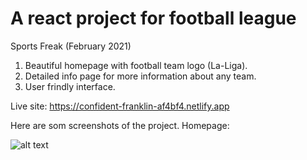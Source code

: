 # A react project for football league

Sports Freak (February 2021)
1. Beautiful homepage with football team logo (La-Liga).
2. Detailed info page for more information about any team.
3. User frindly interface.


Live site: https://confident-franklin-af4bf4.netlify.app

Here are som screenshots of the project.
Homepage:

  ![alt text](https://drive.google.com/drive/u/3/folders/1LBwkuXv_DW1O-VxN50LXRjHwWElanEc3)
